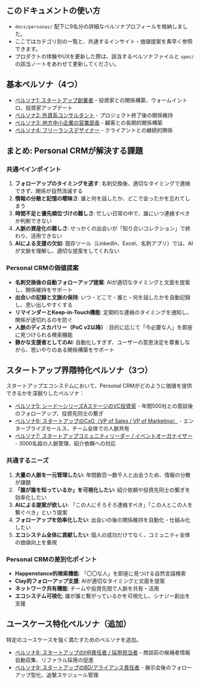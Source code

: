 
## このドキュメントの使い方

- `docs/personas/` 配下に9名分の詳細なペルソナプロフィールを格納しました。
- ここではカテゴリ別の一覧と、共通するインサイト・価値提案を素早く参照できます。
- プロダクトの体験やUXを更新した際は、該当するペルソナファイルと `spec/` の該当ノートをあわせて更新してください。

## 基本ペルソナ（4つ）

- [ペルソナ1: スタートアップ創業者](personas/01_startup_founder.md) - 投資家との関係構築、ウォームイントロ、投資家アップデート
- [ペルソナ2: 外資系コンサルタント](personas/02_consultant.md) - プロジェクト終了後の関係維持
- [ペルソナ3: 地方中小企業の営業部長](personas/03_sales_manager.md) - 顧客との長期的関係構築
- [ペルソナ4: フリーランスデザイナー](personas/04_freelance_designer.md) - クライアントとの継続的関係

## まとめ: Personal CRMが解決する課題

### 共通ペインポイント

1. **フォローアップのタイミングを逃す**: 名刺交換後、適切なタイミングで連絡できず、関係が自然消滅する
2. **情報の分散と記憶の曖昧さ**: 誰と何を話したか、どこで会ったかを忘れてしまう
3. **時間不足と優先順位づけの難しさ**: 忙しい日常の中で、誰にいつ連絡すべきか判断できない
4. **人脈の資産化の難しさ**: せっかくの出会いが「知り合いコレクション」で終わり、活用できない
5. **AIによる支援の欠如**: 既存ツール（LinkedIn、Excel、名刺アプリ）では、AIが文脈を理解し、適切な提案をしてくれない

### Personal CRMの価値提案

- **名刺交換後の自動フォローアップ提案**: AIが適切なタイミングと文面を提案し、関係維持をサポート
- **出会いの記録と文脈の保持**: いつ・どこで・誰と・何を話したかを自動記録し、思い出しやすくする
- **リマインダーとKeep-in-Touch機能**: 定期的な連絡のタイミングを通知し、関係が途切れるのを防ぐ
- **人脈のディスカバリー（PoC v2以降）**: 目的に応じて「今必要な人」を即座に見つけられる検索機能
- **静かな支援者としてのAI**: 自動化しすぎず、ユーザーの意思決定を尊重しながら、思いやりのある関係構築をサポート

## スタートアップ界隈特化ペルソナ（3つ）

スタートアップエコシステムにおいて、Personal CRMがどのように価値を提供できるかを深掘りしたペルソナ：

- [ペルソナ5: シード〜シリーズAステージのVC投資家](personas/05_vc_investor.md) - 年間500社との面談後のフォローアップ、投資先同士の繋ぎ
- [ペルソナ6: スタートアップのCxO（VP of Sales / VP of Marketing）](personas/06_vp_sales.md) - エンタープライズセールス、チーム全体での人脈共有
- [ペルソナ7: スタートアップコミュニティリーダー / イベントオーガナイザー](personas/07_community_leader.md) - 3000名超の人脈管理、紹介依頼への対応

### 共通するニーズ

1. **大量の人脈を一元管理したい**: 年間数百〜数千人と出会うため、情報の分散が課題
2. **「誰が誰を知っているか」を可視化したい**: 紹介依頼や投資先同士の繋ぎを効率化したい
3. **AIによる提案が欲しい**: 「この人にそろそろ連絡すべき」「この人とこの人を繋ぐべき」という提案
4. **フォローアップを効率化したい**: 出会いの後の関係維持を自動化・仕組み化したい
5. **エコシステム全体に貢献したい**: 個人の成功だけでなく、コミュニティ全体の価値向上を重視

### Personal CRMの差別化ポイント

- **Happenstance的検索機能**: 「〇〇な人」を即座に見つける自然言語検索
- **Clay的フォローアップ支援**: AIが適切なタイミングと文面を提案
- **ネットワーク共有機能**: チームや投資先間で人脈を共有・活用
- **エコシステム可視化**: 誰が誰と繋がっているかを可視化し、シナジー創出を支援

## ユースケース特化ペルソナ（追加）

特定のユースケースを強く満たすためのペルソナを追加。

- [ペルソナ8: スタートアップのHR責任者 / 採用担当者](personas/08_hr_manager.md) - 商談前の候補者情報自動収集、リファラル採用の促進
- [ペルソナ9: スタートアップのBD/アライアンス責任者](personas/09_bd_alliance.md) - 展示会後のフォローアップ型化、追撃スケジュール管理
